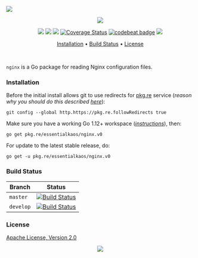 <a href="#readme"><img src="https://gh.kaos.st/beta-alert.svg"/></a>

<p align="center"><a href="#readme"><img src="https://gh.kaos.st/go-nginx.svg"/></a></p>

<p align="center">
  <a href="https://pkg.go.dev/github.com/essentialkaos/nginx"><img src="https://pkg.go.dev/badge/github.com/essentialkaos/nginx"></a>
  <a href="https://goreportcard.com/report/github.com/essentialkaos/nginx"><img src="https://goreportcard.com/badge/github.com/essentialkaos/nginx"></a>
  <a href="https://travis-ci.com/essentialkaos/nginx"><img src="https://travis-ci.com/essentialkaos/nginx.svg"></a>
  <a href="https://coveralls.io/github/essentialkaos/nginx?branch=master"><img src="https://coveralls.io/repos/github/essentialkaos/nginx/badge.svg?branch=master" alt="Coverage Status" /></a>
  <a href="https://codebeat.co/projects/github-com-essentialkaos-nginx-master"><img alt="codebeat badge" src="https://codebeat.co/badges/2cd5874b-a9ce-4b8d-a81d-761c69488f09" /></a>
  <a href="#license"><img src="https://gh.kaos.st/apache2.svg"></a>
</p>

<p align="center"><a href="#installation">Installation</a> • <a href="#build-status">Build Status</a> • <a href="#license">License</a></p>

<br/>

`nginx` is a Go package for reading Nginx configuration files.

### Installation

Before the initial install allows git to use redirects for [pkg.re](https://github.com/essentialkaos/pkgre) service (_reason why you should do this described [here](https://github.com/essentialkaos/pkgre#git-support)_):

```
git config --global http.https://pkg.re.followRedirects true
```

Make sure you have a working Go 1.12+ workspace (_[instructions](https://golang.org/doc/install)_), then:

```
go get pkg.re/essentialkaos/nginx.v0
```

For update to the latest stable release, do:

```
go get -u pkg.re/essentialkaos/nginx.v0
```

### Build Status

| Branch | Status |
|--------|--------|
| `master` | [![Build Status](https://travis-ci.com/essentialkaos/nginx.svg?branch=master)](https://travis-ci.com/essentialkaos/nginx) |
| `develop` | [![Build Status](https://travis-ci.com/essentialkaos/nginx.svg?branch=develop)](https://travis-ci.com/essentialkaos/nginx) |

### License

[Apache License, Version 2.0](http://www.apache.org/licenses/LICENSE-2.0)

<p align="center"><a href="https://essentialkaos.com"><img src="https://gh.kaos.st/ekgh.svg"/></a></p>
